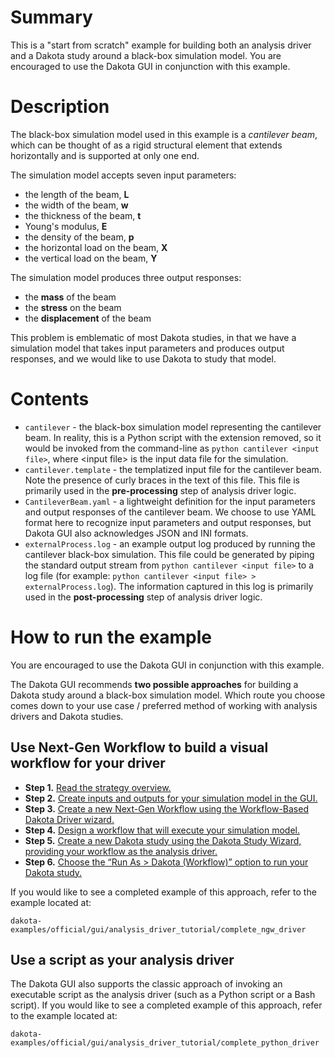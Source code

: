 # Summary

This is a "start from scratch" example for building both an analysis driver and a Dakota study around a black-box simulation model.  You are encouraged to use the Dakota GUI in conjunction with this example.

# Description

The black-box simulation model used in this example is a *cantilever beam*, which can be thought of as a rigid structural element that extends horizontally and is supported at only one end.

The simulation model accepts seven input parameters:

 - the length of the beam, **L**
 - the width of the beam, **w**
 - the thickness of the beam, **t**
 - Young's modulus, **E**
 - the density of the beam, **p**
 - the horizontal load on the beam, **X**
 - the vertical load on the beam, **Y**

The simulation model produces three output responses:

 - the **mass** of the beam
 - the **stress** on the beam
 - the **displacement** of the beam

This problem is emblematic of most Dakota studies, in that we have a simulation model that takes input parameters and produces output responses, and we would like to use Dakota to study that model.

# Contents

- `cantilever` - the black-box simulation model representing the cantilever beam.  In reality, this is a Python script with the extension removed, so it would be invoked from the command-line as `python cantilever <input file>`, where <input file\> is the input data file for the simulation.
- `cantilever.template` - the templatized input file for the cantilever beam.  Note the presence of curly braces in the text of this file.  This file is primarily used in the **pre-processing** step of analysis driver logic.
- `CantileverBeam.yaml` - a lightweight definition for the input parameters and output responses of the cantilever beam. We choose to use YAML format here to recognize input parameters and output responses, but Dakota GUI also acknowledges JSON and INI formats.
- `externalProcess.log` - an example output log produced by running the cantilever black-box simulation.  This file could be generated by piping the standard output stream from `python cantilever <input file>` to a log file (for example:  `python cantilever <input file> > externalProcess.log`).  The information captured in this log is primarily used in the **post-processing** step of analysis driver logic.

# How to run the example

You are encouraged to use the Dakota GUI in conjunction with this example.

The Dakota GUI recommends **two possible approaches** for building a Dakota study around a black-box simulation model.  Which route you choose comes down to your use case / preferred method of working with analysis drivers and Dakota studies.

## Use Next-Gen Workflow to build a visual workflow for your driver

 - **Step 1.** [Read the strategy overview.](https://snl-dakota.github.io/docs/latest_release/users/usingdakota/introduction/couplingtosimulations.html)
 - **Step 2.** [Create inputs and outputs for your simulation model in the GUI.](https://snl-dakota.github.io/docs/latest_release/users/usingdakotagui/introduction/simulationmodels.html)
 - **Step 3.** [Create a new Next-Gen Workflow using the Workflow-Based Dakota Driver wizard.](https://snl-dakota.github.io/docs/latest_release/users/usingdakotagui/wizards/NewWorkflowDriver.html)
 - **Step 4.** [Design a workflow that will execute your simulation model.](https://snl-dakota.github.io/docs/latest_release/users/usingdakotagui/ngw/NextGenWorkflowTutorial.html)
 - **Step 5.** [Create a new Dakota study using the Dakota Study Wizard, providing your workflow as the analysis driver.](https://snl-dakota.github.io/docs/latest_release/users/usingdakotagui/wizards/NewDakotaStudy.html)
 - **Step 6.** [Choose the “Run As > Dakota (Workflow)” option to run your Dakota study.](https://snl-dakota.github.io/docs/latest_release/users/usingdakotagui/running/DakotaRunConfiguration.html)

If you would like to see a completed example of this approach, refer to the example located at:

`dakota-examples/official/gui/analysis_driver_tutorial/complete_ngw_driver`

## Use a script as your analysis driver

The Dakota GUI also supports the classic approach of invoking an executable script as the analysis driver (such as a Python script or a Bash script). If you would like to see a completed example of this approach, refer to the example located at:

`dakota-examples/official/gui/analysis_driver_tutorial/complete_python_driver`
